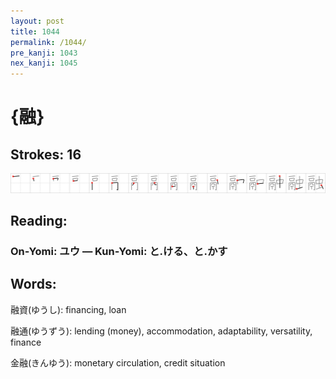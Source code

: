 ```yaml
---
layout: post
title: 1044
permalink: /1044/
pre_kanji: 1043
nex_kanji: 1045
---
```


# {融}

## Strokes: 16

<div class="stroke"><img src="../images/E89E8D.png" /></div>

## Reading:

### On-Yomi: ユウ &mdash; Kun-Yomi: と.ける、と.かす

## Words:

融資(ゆうし): financing, loan

融通(ゆうずう): lending (money), accommodation, adaptability, versatility, finance

金融(きんゆう): monetary circulation, credit situation
